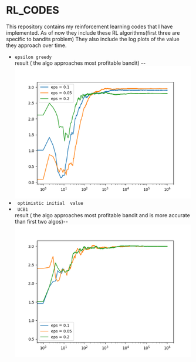 # RL_CODES
This repository contains my reinforcement learning codes that I have implemented.
As of now they include these RL algorithms(first three are specific to bandits problem)
They also include the log plots of the value they approach over time. 
- ```epsilon greedy ```<br>
      result  ( the algo approaches most profitable bandit) --<br>
      <img src = "https://github.com/nileshpatra/RL_CODES/blob/master/Figure_1.png">
- ``` optimistic initial  value```
- ``` UCB1```<br>
      result ( the algo approaches most profitable bandit and is more accurate than first two algos)-- <br>
      <img src = "https://github.com/nileshpatra/RL_CODES/blob/master/ucb_plot.png">
